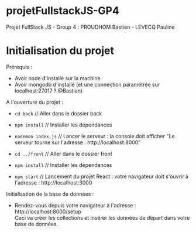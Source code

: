 # projetFullstackJS-GP4
Projet FullStack JS - Group 4 : PROUDHOM Bastien - LEVECQ Pauline

# Initialisation du projet

Prérequis :
* Avoir node d'installé sur la machine
* Avoir mongodb d'installé (et une connection paramétrée sur localhost:27017 ? @Bastien)

A l'ouverture du projet :
* ```cd back``` // Aller dans le dossier back
* ```npm install``` // Installer les dépendances
* ```nodemon index.js``` // Lancer le serveur : la console doit afficher "Le serveur tourne sur l'adresse : http://localhost:8000"  
 

* ```cd ../front``` // Aller dans le dossier front
* ```npm install``` // Installer les dépendances
* ```npm start``` // Lancement du projet React : votre navigateur doit s'ouvrir à l'adresse : http://localhost:3000

Initialisation de la base de données :
* Rendez-vous depuis votre navigateur à l'adresse : http://localhost:8000/setup  
Ceci va créer les collections et insérer les données de départ dans votre base de données.



